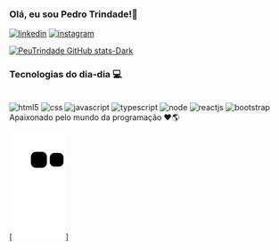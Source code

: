 ### Olá, eu sou Pedro Trindade!👋

[![linkedin](https://img.shields.io/badge/LinkedIn-0077B5?style=for-the-badge&logo=linkedin&logoColor=white)](https://www.linkedin.com/in/pedro-henrique-trindade-b48639216/) [![instagram](https://img.shields.io/badge/Instagram-E4405F?style=for-the-badge&logo=instagram&logoColor=white)](https://www.instagram.com/peu_trindade_/)

[![PeuTrindade GitHub stats-Dark](https://github-readme-stats.vercel.app/api?username=PeuTrindade&show_icons=true&theme=tokyonight)](https://github.com/anuraghazra/github-readme-stats#gh-dark-mode-only)

### Tecnologias do dia-dia 💻

<div style="display: inline-block">
    <br />
    <img align="center" alt="html5" src="https://img.shields.io/badge/HTML-E34F26?style=for-the-badge&logo=html5&logoColor=white"/>
    <img align="center" alt="css" src="https://img.shields.io/badge/CSS3-1572B6?style=for-the-badge&logo=css3&logoColor=white"/>
    <img align="center" alt="javascript" src="https://img.shields.io/badge/JavaScript-F7DF1E?style=for-the-badge&logo=javascript&logoColor=black"/>
    <img align="center" alt="typescript" src="https://img.shields.io/badge/TypeScript-007ACC?style=for-the-badge&logo=typescript&logoColor=white"/>
    <img align="center" alt="node" src="https://img.shields.io/badge/Node.js-43853D?style=for-the-badge&logo=node.js&logoColor=white"/>
    <img align="center" alt="reactjs" src="https://img.shields.io/badge/React-20232A?style=for-the-badge&logo=react&logoColor=61DAFB"/>
    <img align="center" alt="bootstrap" src="https://img.shields.io/badge/Bootstrap-563D7C?style=for-the-badge&logo=bootstrap&logoColor=white"/>
</div>
<br/>
Apaixonado pelo mundo da programação ❤️🌎


[![snake gif](https://github.com/PeuTrindade/PeuTrindade/blob/output/github-contribution-grid-snake.svg)]
